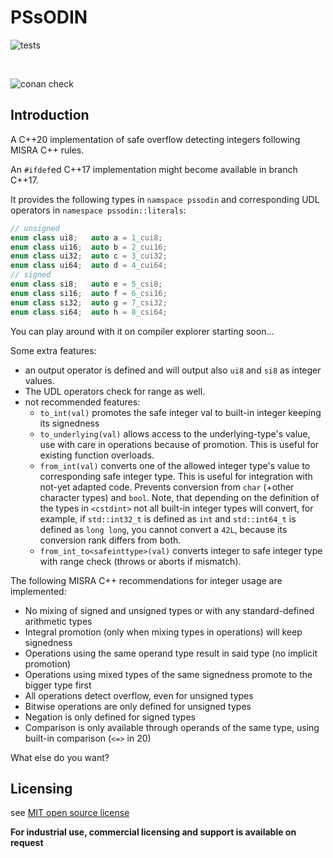 # PSsODIN

![tests](https://github.com/PeterSommerlad/PSsODIN/actions/workflows/runtests.yml/badge.svg?branch=main)

<br/>

![conan check](https://github.com/PeterSommerlad/PSsODIN/actions/workflows/runconantest.yml/badge.svg?branch=main)


## Introduction

A C++20 implementation of safe overflow detecting integers following MISRA C++ rules.

An `#ifdef`ed C++17 implementation might become available in branch C++17.


It provides the following types in `namspace pssodin` and corresponding UDL operators in `namespace pssodin::literals`:

```C++
// unsigned
enum class ui8;   auto a = 1_cui8;
enum class ui16;  auto b = 2_cui16;
enum class ui32;  auto c = 3_cui32;
enum class ui64;  auto d = 4_cui64;
// signed
enum class si8;   auto e = 5_csi8;
enum class si16;  auto f = 6_csi16;
enum class si32;  auto g = 7_csi32;
enum class si64;  auto h = 8_csi64;
```

You can play around with it on compiler explorer starting soon... <!-- [here](https://godbolt.org/z/TvnrrEzEK)-->


Some extra features:
* an output operator is defined and will output also `ui8` and `si8` as integer values.
* The UDL operators check for range as well.
* not recommended features:
   * `to_int(val)` promotes the safe integer val to built-in integer keeping its signedness
   * `to_underlying(val)` allows access to the underlying-type's value, use with care in operations because of promotion. This is useful for existing function overloads.
   * `from_int(val)` converts one of the allowed integer type's value to corresponding safe integer type. This is useful for integration with not-yet adapted code. Prevents conversion from `char` (+other character types) and `bool`.
      Note, that depending on the definition of the types in `<cstdint>` not all built-in integer types will convert, for example, if `std::int32_t` is defined as `int` and `std::int64_t` is defined as `long long`, you cannot convert a `42L`, because its conversion rank differs from both. 
   * `from_int_to<safeinttype>(val)` converts integer to safe integer type with range check (throws or aborts if mismatch).

The following MISRA C++ recommendations for integer usage are implemented:

* No mixing of signed and unsigned types or with any standard-defined arithmetic types
* Integral promotion (only when mixing types in operations) will keep signedness
* Operations using the same operand type result in said type (no implicit promotion)
* Operations using mixed types of the same signedness promote to the bigger type first
* All operations detect overflow, even for unsigned types
* Bitwise operations are only defined for unsigned types
* Negation is only defined for signed types
* Comparison is only available through operands of the same type, using built-in comparison (`<=>` in 20)

What else do you want?


## Licensing

see [MIT open source license](LICENSE)

**For industrial use, commercial licensing and support is available on request**